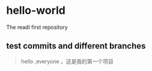# hello-world
The  readl first repository

## test commits and different branches

> hello ,everyone 。这是我的第一个项目
